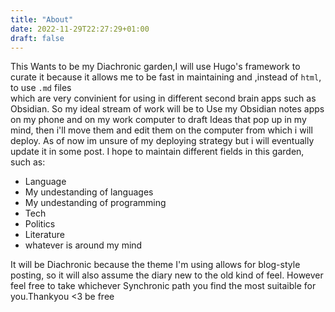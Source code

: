 ```yaml
---
title: "About"
date: 2022-11-29T22:27:29+01:00
draft: false
---
```


This Wants to be my Diachronic garden,I will use Hugo's framework to curate it because it allows me to be fast in maintaining and ,instead of `html`, to use `.md` files  
which are very convinient for using in different second brain apps such as Obsidian.  So my ideal stream of work will be to Use my Obsidian notes apps
on my phone and on my work computer to draft Ideas that pop up in my mind, then i'll move them and edit them on the computer from which i will deploy.
As of now im unsure of my deploying strategy but i will eventually update it in some post.
I hope to maintain different fields in this garden, such as:
<ul>
<li>Language
<li>My undestanding of languages
<li>My undestanding of programming
<li>Tech
<li>Politics
<li>Literature
<li>whatever is around my mind
</ul>
It will be Diachronic because the theme I'm using allows for blog-style posting, so it will also assume the diary new to the old kind of feel. However feel free
to take whichever Synchronic path you find the most suitaible for you.Thankyou <3 be free